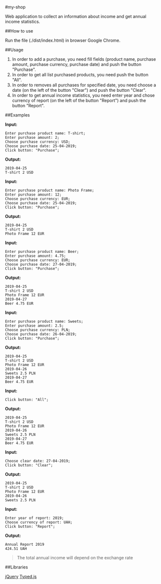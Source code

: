 #my-shop

Web application to collect an information about income and get annual income statistics.

##How to use

Run the file (./dist/index.html) in browser Google Chrome.

##Usage

1. In order to add a purchase, you need fill fields (product name, purchase amount, purchase currency, purchase date) and push the button "Purchase".
2. In order to get all list purchased products, you need push the button "All".
3. In order to removes all purchases for specified date, you need choose a date (on the left of the button "Clear") and push the button "Clear".
4. In order to get annual income statistics, you need enter year and chose currency of report (on the left of the button "Report") and push the button "Report".

##Examples

**Input:**

    Enter purchase product name: T-shirt;
    Enter purchase amount: 2;
    Choose purchase currency: USD;
    Choose purchase date: 25-04-2019;
    Click button: "Purchase";

**Output:**

    2019-04-25
    T-shirt 2 USD

**Input:**

    Enter purchase product name: Photo Frame;
    Enter purchase amount: 12;
    Choose purchase currency: EUR;
    Choose purchase date: 25-04-2019;
    Click button: "Purchase";

**Output:**

    2019-04-25
    T-shirt 2 USD
    Photo Frame 12 EUR

**Input:**

    Enter purchase product name: Beer;
    Enter purchase amount: 4.75;
    Choose purchase currency: EUR;
    Choose purchase date: 27-04-2019;
    Click button: "Purchase";

**Output:**

    2019-04-25
    T-shirt 2 USD
    Photo Frame 12 EUR
    2019-04-27
    Beer 4.75 EUR

**Input:**

    Enter purchase product name: Sweets;
    Enter purchase amount: 2.5;
    Choose purchase currency: PLN;
    Choose purchase date: 26-04-2019;
    Click button: "Purchase";

**Output:**

    2019-04-25
    T-shirt 2 USD
    Photo Frame 12 EUR
    2019-04-26
    Sweets 2.5 PLN
    2019-04-27
    Beer 4.75 EUR

**Input:**

    Click button: "All";

**Output:**

    2019-04-25
    T-shirt 2 USD
    Photo Frame 12 EUR
    2019-04-26
    Sweets 2.5 PLN
    2019-04-27
    Beer 4.75 EUR

**Input:**

    Choose clear date: 27-04-2019;
    Click button: "Clear";

**Output:**

    2019-04-25
    T-shirt 2 USD
    Photo Frame 12 EUR
    2019-04-26
    Sweets 2.5 PLN

**Input:**

    Enter year of report: 2019;
    Choose currency of report: UAH;
    Click button: "Report";

**Output:**

    Annual Report 2019
    424.51 UAH

> The total annual income will depend on the exchange rate

##Libraries

[jQuery](https://jquery.com/ "jQuery")
[Typed.js](https://github.com/mattboldt/typed.js/blob/master/README.md "Typed.js")